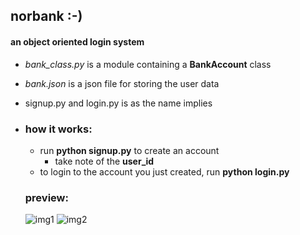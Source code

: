 ## norbank :-)
#### an object oriented login system
* _bank_class.py_ is a module containing a __BankAccount__ class
* _bank.json_ is a json file for storing the user data
* signup.py and login.py is as the name implies
* ### how it works: 
  * run __python signup.py__ to create an account
    * take note of the __user_id__
  * to login to the account you just created, run __python login.py__ 
  
  ### preview:
  ![img1](https://user-images.githubusercontent.com/71889751/100267531-df4ba600-2f53-11eb-9a60-5b8f6cf6fe75.png)
  ![img2](https://user-images.githubusercontent.com/71889751/100267615-01452880-2f54-11eb-9ce7-c452e2f271c4.png)

